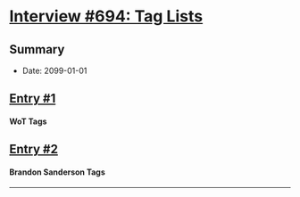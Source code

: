 # [Interview #694: Tag Lists](https://www.theoryland.com/intvmain.php?i=694)

## Summary

- Date: 2099-01-01

## [Entry #1](https://www.theoryland.com/intvmain.php?i=694#1)

#### WoT Tags

## [Entry #2](https://www.theoryland.com/intvmain.php?i=694#2)

#### Brandon Sanderson Tags


---

